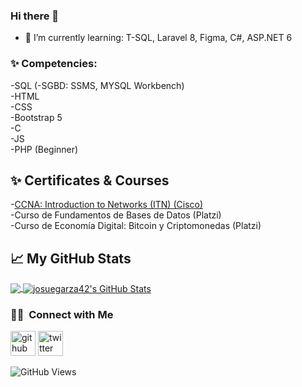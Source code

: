 ### Hi there 👋

- 🌱 I’m currently learning: T-SQL, Laravel 8, Figma, C#, ASP.NET 6

### ✨ Competencies: 
-SQL (-SGBD: SSMS, MYSQL Workbench) <br>
-HTML <br>
-CSS <br>
-Bootstrap 5 <br>
-C <br>
-JS <br>
-PHP (Beginner)

## ✨ Certificates & Courses
 -[CCNA: Introduction to Networks (ITN) (Cisco)](https://www.credly.com/badges/985cc9d4-b93b-4d70-96ac-9a9e61c54b2b/public_url) <br>
 -Curso de Fundamentos de Bases de Datos (Platzi) <br>
 -Curso de Economía Digital: Bitcoin y Criptomonedas (Platzi)<br>

## &#x1f4c8; My GitHub Stats

<a href="https://github.com/josuegarza42/josuegarza42">
  <img align="center" src="https://github-readme-stats.vercel.app/api/top-langs/?username=josuegarza42&title_color=ffffff&text_color=c9cacc&icon_color=2bbc8a&bg_color=1d1f21"/>
</a>

<a href="https://github.com/josuegarza42/josuegarza42">
  <img align="center" src="https://github-readme-stats.vercel.app/api?username=josuegarza42&show_icons=true&line_height=27&count_private=true&title_color=ffffff&text_color=c9cacc&icon_color=2bbc8a&bg_color=1d1f21" alt="josuegarza42's GitHub Stats" />
</a>

<!--- [![trophy](https://github-profile-trophy.vercel.app/?username=josuegarza42&theme=gruvbox&row=1&column=7)](https://github.com/ryo-ma/github-profile-trophy) -->

### 🤝🏻 &nbsp;Connect with Me

 [<img src='https://cdn.jsdelivr.net/npm/simple-icons@3.0.1/icons/github.svg' alt='github' height='40'>](https://github.com/josuegarza42) 
 [<img src='https://cdn.jsdelivr.net/npm/simple-icons@3.0.1/icons/twitter.svg' alt='twitter' height='40'>](https://twitter.com/josuegarza42) 
 
 ![GitHub Views](https://komarev.com/ghpvc/?username=josuegarza42&color=2685BF)
